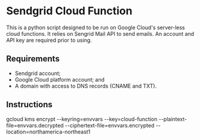 # Sendgrid Cloud Function

This is a python script designed to be run on Google Cloud's server-less cloud functions. It relies on Sengrid Mail API to send emails. An account and API key are required prior to using.

## Requirements
-   Sendgrid account;
-   Google Cloud platform account; and
-   A domain with access to DNS records (CNAME and TXT).

## Instructions
gcloud kms encrypt --keyring=envvars --key=cloud-function --plaintext-file=envvars.decrypted --ciphertext-file=envvars.encrypted --location=northamerica-northeast1
